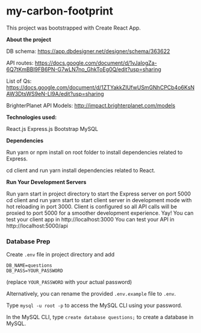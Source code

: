 # my-carbon-footprint

This project was bootstrapped with Create React App.

**About the project**

DB schema: https://app.dbdesigner.net/designer/schema/363622

API routes: https://docs.google.com/document/d/1vJalogZa-6Q7tKmBBl9FB6PN-G7wLN7no_GhkToEg0Q/edit?usp=sharing

List of Qs: https://docs.google.com/document/d/1ZTYakkZIUfwUSmGNhCPCb4o6KsNAW3DtsWS9eN-LI9A/edit?usp=sharing

BrighterPlanet API Models: http://impact.brighterplanet.com/models

**Technologies used:**

React.js
Express.js
Bootstrap
MySQL

**Dependencies**

Run yarn or npm install on root folder to install dependencies related to Express.

cd client and run yarn install dependencies related to React.

**Run Your Development Servers**

Run yarn start in project directory to start the Express server on port 5000
cd client and run yarn start to start client server in development mode with hot reloading in port 3000.
Client is configured so all API calls will be proxied to port 5000 for a smoother development experience. Yay!
You can test your client app in http://localhost:3000
You can test your API in http://localhost:5000/api

### Database Prep

Create `.env` file in project directory and add

```
DB_NAME=questions
DB_PASS=YOUR_PASSWORD
```

(replace `YOUR_PASSWORD` with your actual password)

Alternatively, you can rename the provided `.env.example` file to `.env`.

Type `mysql -u root -p` to access the MySQL CLI using your password.

In the MySQL CLI, type `create database questions;` to create a database in MySQL.
